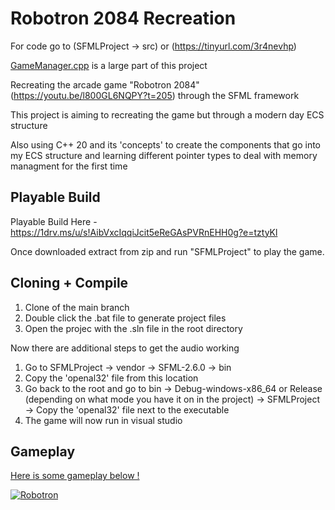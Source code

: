 # Robotron 2084 Recreation

For code go to (SFMLProject -> src) or (https://tinyurl.com/3r4nevhp)

[GameManager.cpp](https://github.com/Brad0408/ArcadeGame/blob/main/SFMLProject/src/GameManager.cpp) is a large part of this project

Recreating the arcade game "Robotron 2084" (https://youtu.be/l800GL6NQPY?t=205) through the SFML framework

This project is aiming to recreating the game but through a modern day ECS structure

Also using C++ 20 and its 'concepts' to create the components that go into my ECS structure and learning different pointer types to deal with memory managment for the first time


## Playable Build

Playable Build Here - https://1drv.ms/u/s!AibVxcIqqiJcit5eReGAsPVRnEHH0g?e=tztyKl

Once downloaded extract from zip and run "SFMLProject" to play the game.


## Cloning + Compile

1) Clone of the main branch
2) Double click the .bat file to generate project files
3) Open the projec with the .sln file in the root directory

Now there are additional steps to get the audio working
1) Go to SFMLProject -> vendor -> SFML-2.6.0 -> bin
2) Copy the 'openal32' file from this location
3) Go back to the root and go to bin -> Debug-windows-x86_64 or Release (depending on what mode you have it on in the project) -> SFMLProject -> Copy the 'openal32' file next to the executable
4) The game will now run in visual studio


## Gameplay

<ins> Here is some gameplay below ! </ins>

[![Robotron](https://i.ytimg.com/vi/adypIm5LvcQ/maxresdefault.jpg?sqp=-oaymwEmCIAKENAF8quKqQMa8AEB-AH-CYAC0AWKAgwIABABGH8gEygTMA8=&amp;rs=AOn4CLBGf-b7ap22g0jiwROJa1cqly0JDQ)](https://youtu.be/adypIm5LvcQ)
